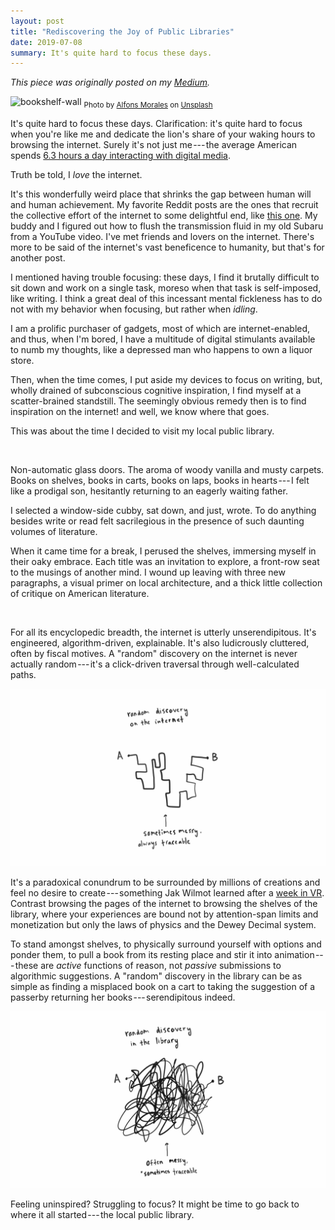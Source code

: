 ```yaml
---
layout: post
title: "Rediscovering the Joy of Public Libraries"
date: 2019-07-08
summary: It's quite hard to focus these days.
---
```


*This piece was originally posted on my
[Medium](https://medium.com/swlh/rediscovering-the-joy-of-public-libraries-df554923e3d2).*

![bookshelf-wall](/assets/images/bookshelf-wall.jpg)
<sub>Photo by [Alfons
Morales](https://unsplash.com/@alfonsmc10?utm_source=unsplash&utm_medium=referral&utm_content=creditCopyText)
on [Unsplash](https://unsplash.com/search/photos/library?utm_source=unsplash&utm_medium=referral&utm_content=creditCopyText)</sub>

It's quite hard to focus these days. Clarification: it's quite hard to focus
when you're like me and dedicate the lion's share of your waking hours to
browsing the internet. Surely it's not just me --- the average American spends
[6.3 hours a day interacting with digital
media](https://www.bondcap.com/report/itr19/).

Truth be told, I *love* the internet.

It's this wonderfully weird place that shrinks the gap between human will and
human achievement. My favorite Reddit posts are the ones that recruit the
collective effort of the internet to some delightful end, like [this
one](https://www.nbcnews.com/news/us-news/photographer-elated-finally-find-couple-viral-yosemite-proposal-photo-n925731).
My buddy and I figured out how to flush the transmission fluid in my old Subaru
from a YouTube video. I've met friends and lovers on the internet. There's more
to be said of the internet's vast beneficence to humanity, but that's for
another post.

I mentioned having trouble focusing: these days, I find it brutally difficult
to sit down and work on a single task, moreso when that task is self-imposed,
like writing. I think a great deal of this incessant mental fickleness has to
do not with my behavior when focusing, but rather when *idling*.

I am a prolific purchaser of gadgets, most of which are internet-enabled, and
thus, when I'm bored, I have a multitude of digital stimulants available to
numb my thoughts, like a depressed man who happens to own a liquor store.

Then, when the time comes, I put aside my devices to focus on writing, but,
wholly drained of subconscious cognitive inspiration, I find myself at a
scatter-brained standstill. The seemingly obvious remedy then is to find
inspiration on the internet! and well, we know where that goes.

This was about the time I decided to visit my local public library.

<br />

Non-automatic glass doors. The aroma of woody vanilla and musty carpets. Books
on shelves, books in carts, books on laps, books in hearts --- I felt like a
prodigal son, hesitantly returning to an eagerly waiting father.

I selected a window-side cubby, sat down, and just, wrote. To do anything
besides write or read felt sacrilegious in the presence of such daunting
volumes of literature.

When it came time for a break, I perused the shelves, immersing myself in their
oaky embrace. Each title was an invitation to explore, a front-row seat to the
musings of another mind. I wound up leaving with three new paragraphs, a visual
primer on local architecture, and a thick little collection of critique on
American literature.

<br />

For all its encyclopedic breadth, the internet is utterly unserendipitous. It's
engineered, algorithm-driven, explainable. It's also ludicrously cluttered,
often by fiscal motives. A "random" discovery on the internet is never actually
random --- it's a click-driven traversal through well-calculated paths.

![internet-discovery-path](/assets/images/internet-discovery-path.png)

It's a paradoxical conundrum to be surrounded by millions of creations and feel
no desire to create --- something Jak Wilmot learned after a [week in
VR](https://www.youtube.com/watch?v=BGRY14znFxY). Contrast browsing the pages
of the internet to browsing the shelves of the library, where your experiences
are bound not by attention-span limits and monetization but only the laws of
physics and the Dewey Decimal system.

To stand amongst shelves, to physically surround yourself with options and
ponder them, to pull a book from its resting place and stir it into
animation --- these are *active* functions of reason, not *passive* submissions
to algorithmic suggestions. A "random" discovery in the library can be as
simple as finding a misplaced book on a cart to taking the suggestion of a
passerby returning her books --- serendipitous indeed.

![library-discovery-path](/assets/images/library-discovery-path.png)

Feeling uninspired? Struggling to focus? It might be time to go back to where
it all started --- the local public library.
